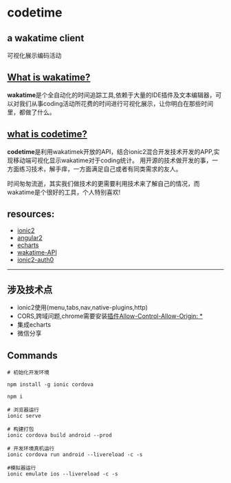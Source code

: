# codetime

## a wakatime client

可视化展示编码活动

## [What is wakatime?](https://wakatime.com/about)

**wakatime**是个全自动化的时间追踪工具,依赖于大量的IDE插件及文本编辑器，可以对我们从事coding活动所花费的时间进行可视化展示，让你明白在那些时间里，都做了什么。

## [what is codetime?](http://1991421.cn)

**codetime**是利用wakatimek开放的API，结合ionic2混合开发技术开发的APP,实现移动端可视化显示wakatime对于coding统计。
用开源的技术做开发的事，一方面练习技术，解手痒，一方面满足自己或者有同类需求的友人。

时间匆匆流逝，其实我们做技术的更需要利用技术来了解自己的情况，而wakatime是个很好的工具，个人特别喜欢!


## resources:

- [ionic2](https://github.com/driftyco/ionic)
- [angular2](https://angular.io/)
- [echarts](http://echarts.baidu.com/)
- [wakatime-API](https://wakatime.com/developers)
- [ionic2-auth0](https://auth0.com/docs/quickstart/native/ionic2)


------
## 涉及技术点

+ ionic2使用(menu,tabs,nav,native-plugins,http)
+ CORS,跨域问题,chrome需要安装[插件Allow-Control-Allow-Origin: *](https://chrome.google.com/webstore/detail/allow-control-allow-origi/nlfbmbojpeacfghkpbjhddihlkkiljbi)
+ 集成echarts
+ 微信分享

## Commands

```
# 初始化开发环境

npm install -g ionic cordova

npm i

# 浏览器运行
ionic serve

# 构建打包
ionic cordova build android --prod 

# 开发环境真机运行
ionic cordova run android --livereload -c -s

#模拟器运行
ionic emulate ios --livereload -c -s

```
